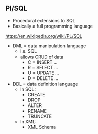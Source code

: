 ## Pl/SQL

- Procedural extensions to SQL
- Basically a full programming language

https://en.wikipedia.org/wiki/PL/SQL

- DML = data manipulation language
    - i.e. SQL
    - allows CRUD of data
        - C = INSERT ...
        - R = SELECT ...
        - U = UPDATE ...
        - D = DELETE ...
- DDL = data definition language
    - In SQL:
        - CREATE
        - DROP
        - ALTER
        - RENAME
        - TRUNCATE
    - In XML:
        - XML Schema
